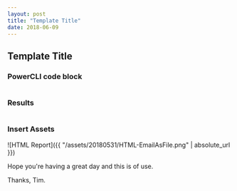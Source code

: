 ```yaml
---
layout: post
title: "Template Title"
date: 2018-06-09
---
```

## Template Title

### PowerCLI code block
```PowerShell

```

### Results
```PowerShell

```

### Insert Assets
![HTML Report]({{ "/assets/20180531/HTML-EmailAsFile.png" | absolute_url }})


Hope you're having a great day and this is of use.

Thanks, Tim.
